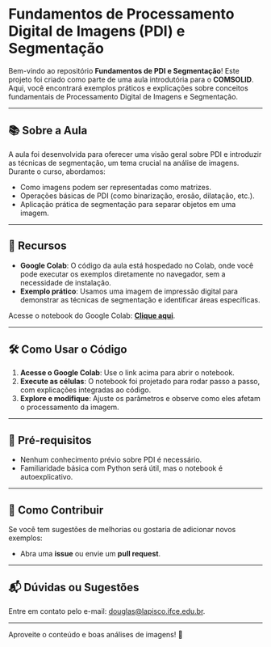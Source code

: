 # Fundamentos de Processamento Digital de Imagens (PDI) e Segmentação

Bem-vindo ao repositório **Fundamentos de PDI e Segmentação**! Este projeto foi criado como parte de uma aula introdutória para o **COMSOLID**. Aqui, você encontrará exemplos práticos e explicações sobre conceitos fundamentais de Processamento Digital de Imagens e Segmentação.

---

## 📚 **Sobre a Aula**
A aula foi desenvolvida para oferecer uma visão geral sobre PDI e introduzir as técnicas de segmentação, um tema crucial na análise de imagens. Durante o curso, abordamos:
- Como imagens podem ser representadas como matrizes.
- Operações básicas de PDI (como binarização, erosão, dilatação, etc.).
- Aplicação prática de segmentação para separar objetos em uma imagem.

---

## 🔗 **Recursos**
- **Google Colab**: O código da aula está hospedado no Colab, onde você pode executar os exemplos diretamente no navegador, sem a necessidade de instalação.
- **Exemplo prático**: Usamos uma imagem de impressão digital para demonstrar as técnicas de segmentação e identificar áreas específicas.

Acesse o notebook do Google Colab: **[Clique aqui](https://colab.research.google.com/drive/1fOarBqmQ7hB0StG91qvu-4SPUQrWSW9A?usp=sharing)**.

---

## 🛠️ **Como Usar o Código**
1. **Acesse o Google Colab**: Use o link acima para abrir o notebook.
2. **Execute as células**: O notebook foi projetado para rodar passo a passo, com explicações integradas ao código.
3. **Explore e modifique**: Ajuste os parâmetros e observe como eles afetam o processamento da imagem.

---

## 🧾 **Pré-requisitos**
- Nenhum conhecimento prévio sobre PDI é necessário.
- Familiaridade básica com Python será útil, mas o notebook é autoexplicativo.

---

## 🤝 **Como Contribuir**
Se você tem sugestões de melhorias ou gostaria de adicionar novos exemplos:
- Abra uma **issue** ou envie um **pull request**.

---

## 📬 **Dúvidas ou Sugestões**
Entre em contato pelo e-mail: [douglas@lapisco.ifce.edu.br](douglas@lapisco.ifce.edu.br).

---

Aproveite o conteúdo e boas análises de imagens! 🚀
